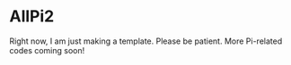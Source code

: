# AllPi2
Right now, I am just making a template. Please be patient. More Pi-related codes coming soon!
